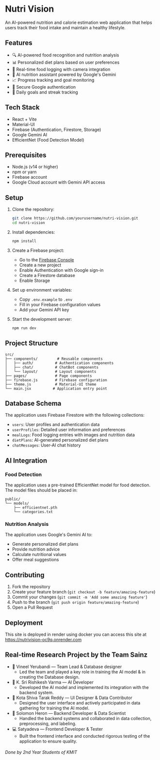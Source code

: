 # Nutri Vision

An AI-powered nutrition and calorie estimation web application that helps users track their food intake and maintain a healthy lifestyle.

## Features

- 🔍 AI-powered food recognition and nutrition analysis
- 📊 Personalized diet plans based on user preferences
- 📱 Real-time food logging with camera integration
- 💬 AI nutrition assistant powered by Google's Gemini
- 📈 Progress tracking and goal monitoring
- 🔐 Secure Google authentication
- 🎯 Daily goals and streak tracking

## Tech Stack

- React + Vite
- Material-UI
- Firebase (Authentication, Firestore, Storage)
- Google Gemini AI
- EfficientNet (Food Detection Model)

## Prerequisites

- Node.js (v14 or higher)
- npm or yarn
- Firebase account
- Google Cloud account with Gemini API access

## Setup

1. Clone the repository:
   ```bash
   git clone https://github.com/yourusername/nutri-vision.git
   cd nutri-vision
   ```

2. Install dependencies:
   ```bash
   npm install
   ```

3. Create a Firebase project:
   - Go to the [Firebase Console](https://console.firebase.google.com/)
   - Create a new project
   - Enable Authentication with Google sign-in
   - Create a Firestore database
   - Enable Storage

4. Set up environment variables:
   - Copy `.env.example` to `.env`
   - Fill in your Firebase configuration values
   - Add your Gemini API key

5. Start the development server:
   ```bash
   npm run dev
   ```

## Project Structure

```
src/
├── components/         # Reusable components
│   ├── auth/          # Authentication components
│   ├── chat/          # ChatBot components
│   └── layout/        # Layout components
├── pages/             # Page components
├── firebase.js        # Firebase configuration
├── theme.js           # Material-UI theme
└── main.jsx          # Application entry point
```

## Database Schema

The application uses Firebase Firestore with the following collections:

- `users`: User profiles and authentication data
- `userProfiles`: Detailed user information and preferences
- `mealLogs`: Food logging entries with images and nutrition data
- `dietPlans`: AI-generated personalized diet plans
- `chatMessages`: User-AI chat history

## AI Integration

### Food Detection

The application uses a pre-trained EfficientNet model for food detection. The model files should be placed in:

```
public/
└── models/
    ├── efficientnet.pth
    └── categories.txt
```

### Nutrition Analysis

The application uses Google's Gemini AI to:
- Generate personalized diet plans
- Provide nutrition advice
- Calculate nutritional values
- Offer meal suggestions

## Contributing

1. Fork the repository
2. Create your feature branch (`git checkout -b feature/amazing-feature`)
3. Commit your changes (`git commit -m 'Add some amazing feature'`)
4. Push to the branch (`git push origin feature/amazing-feature`)
5. Open a Pull Request

## Deployment

This site is deployed in render using docker you can access this site at https://nutrivision-oc9q.onrender.com

## Real-time Research Project by the Team Sainz

- 🧠 Vineel Yerubandi — Team Lead & Database designer
   - Led the team and played a key role in training the AI model & in creating the Database design.
- 🤖 K. Sri Rishikesh Varma — AI Developer
   - Developed the AI model and implemented its integration with the backend system.
- 🎨 Kota Shiva Tarak Reddy — UI Designer & Data Contributor
   - Designed the user interface and actively participated in data gathering for training the AI model.
- 🔧 Solomon Heron — Backend Developer & Data Scientist
   - Handled the backend systems and collaborated in data collection, preprocessing, and labeling.
- 💻 Satyadeva — Frontend Developer & Tester
   - Built the frontend interface and conducted rigorous testing of the application to ensure quality.
 
###### Done by 2nd Year Students of KMIT
